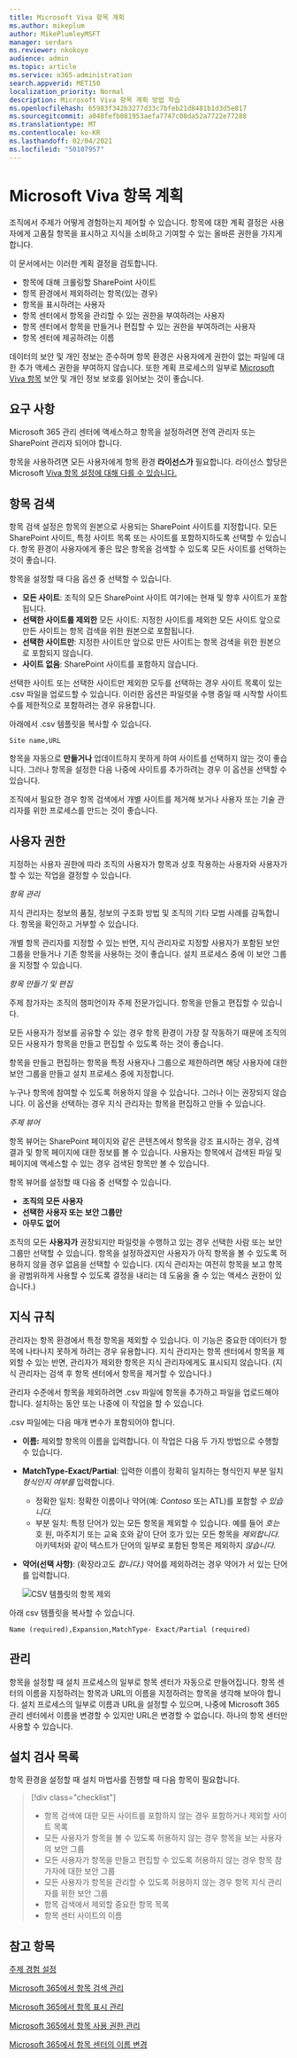 ```yaml
---
title: Microsoft Viva 항목 계획
ms.author: mikeplum
author: MikePlumleyMSFT
manager: serdars
ms.reviewer: nkokoye
audience: admin
ms.topic: article
ms.service: o365-administration
search.appverid: MET150
localization_priority: Normal
description: Microsoft Viva 항목 계획 방법 학습
ms.openlocfilehash: 65983f342b3277d33c7bfeb21d8481b1d3d5e817
ms.sourcegitcommit: a048fefb081953aefa7747c08da52a7722e77288
ms.translationtype: MT
ms.contentlocale: ko-KR
ms.lasthandoff: 02/04/2021
ms.locfileid: "50107957"
---
```

# <a name="plan-for-microsoft-viva-topics"></a>Microsoft Viva 항목 계획

조직에서 주제가 어떻게 경험하는지 제어할 수 있습니다. 항목에 대한 계획 결정은 사용자에게 고품질 항목을 표시하고 지식을 소비하고 기여할 수 있는 올바른 권한을 가지게 합니다.

이 문서에서는 이러한 계획 결정을 검토합니다.

- 항목에 대해 크롤링할 SharePoint 사이트
- 항목 환경에서 제외하려는 항목(있는 경우)
- 항목을 표시하려는 사용자
- 항목 센터에서 항목을 관리할 수 있는 권한을 부여하려는 사용자
- 항목 센터에서 항목을 만들거나 편집할 수 있는 권한을 부여하려는 사용자
- 항목 센터에 제공하려는 이름

데이터의 보안 및 개인 정보는 준수하며 항목 환경은 사용자에게 권한이 없는 파일에 대한 추가 액세스 권한을 부여하지 않습니다. 또한 계획 프로세스의 일부로 [Microsoft Viva 항목](topic-experiences-security-privacy.md) 보안 및 개인 정보 보호를 읽어보는 것이 좋습니다.

## <a name="requirements"></a>요구 사항

Microsoft 365 관리 센터에 액세스하고 항목을 설정하려면 전역 관리자 또는 SharePoint 관리자 되어야 합니다.

항목을 사용하려면 모든 사용자에게 항목 환경 **라이선스가** 필요합니다. 라이선스 할당은 Microsoft [Viva 항목 설정에 대해 다를 수 있습니다.](set-up-topic-experiences.md)

## <a name="topic-discovery"></a>항목 검색

항목 검색 설정은 항목의 원본으로 사용되는 SharePoint 사이트를 지정합니다. 모든 SharePoint 사이트, 특정 사이트 목록 또는 사이트를 포함하지하도록 선택할 수 있습니다. 항목 환경이 사용자에게 좋은 많은 항목을 검색할 수 있도록 모든 사이트를 선택하는 것이 좋습니다.

항목을 설정할 때 다음 옵션 중 선택할 수 있습니다.

- **모든 사이트**: 조직의 모든 SharePoint 사이트 여기에는 현재 및 향후 사이트가 포함됩니다.
- **선택한 사이트를 제외한** 모든 사이트: 지정한 사이트를 제외한 모든 사이트 앞으로 만든 사이트는 항목 검색을 위한 원본으로 포함됩니다. 
- **선택한 사이트만**: 지정한 사이트만 앞으로 만든 사이트는 항목 검색을 위한 원본으로 포함되지 않습니다.
- **사이트 없음**: SharePoint 사이트를 포함하지 않습니다.

선택한 사이트 또는  선택한 사이트만 제외한 모두를 선택하는 경우 사이트 목록이 있는 .csv 파일을 업로드할 수 있습니다. 이러한 옵션은 파일럿을 수행 중일 때 시작할 사이트 수를 제한적으로 포함하려는 경우 유용합니다.

아래에서 .csv 템플릿을 복사할 수 있습니다.

``` csv
Site name,URL
```

항목을 자동으로 **만들거나** 업데이트하지 못하게 하여 사이트를 선택하지 않는 것이 좋습니다. 그러나 항목을 설정한 다음 나중에 사이트를 추가하려는 경우 이 옵션을 선택할 수 있습니다.

조직에서 필요한 경우 항목 검색에서 개별 사이트를 제거해 보거나 사용자 또는 기술 관리자를 위한 프로세스를 만드는 것이 좋습니다.

## <a name="user-permissions"></a>사용자 권한

지정하는 사용자 권한에 따라 조직의 사용자가 항목과 상호 작용하는 사용자와 사용자가 할 수 있는 작업을 결정할 수 있습니다.

*항목 관리*

지식 관리자는 정보의 품질, 정보의 구조화 방법 및 조직의 기타 모범 사례를 감독합니다. 항목을 확인하고 거부할 수 있습니다.

개별 항목 관리자를 지정할 수 있는 반면, 지식 관리자로 지정할 사용자가 포함된 보안 그룹을 만들거나 기존 항목을 사용하는 것이 좋습니다. 설치 프로세스 중에 이 보안 그룹을 지정할 수 있습니다.

*항목 만들기 및 편집*

주제 참가자는 조직의 챔피언이자 주제 전문가입니다. 항목을 만들고 편집할 수 있습니다. 

모든 사용자가 정보를 공유할 수 있는 경우 항목 환경이 가장 잘 작동하기 때문에 조직의 모든 사용자가 항목을 만들고 편집할 수 있도록 하는 것이 좋습니다.

항목을 만들고 편집하는 항목을 특정 사용자나 그룹으로 제한하려면 해당 사용자에 대한 보안 그룹을 만들고 설치 프로세스 중에 지정합니다.

누구나 항목에 참여할 수 있도록 허용하지 않을 수 있습니다. 그러나 이는 권장되지 않습니다. 이 옵션을 선택하는 경우 지식 관리자는 항목을 편집하고 만들 수 있습니다.

*주제 뷰어*

항목 뷰어는 SharePoint 페이지와 같은 콘텐츠에서 항목을 강조 표시하는 경우, 검색 결과 및 항목 페이지에 대한 정보를 볼 수 있습니다. 사용자는 항목에서 검색된 파일 및 페이지에 액세스할 수 있는 경우 검색된 항목만 볼 수 있습니다.

항목 뷰어를 설정할 때 다음 중 선택할 수 있습니다.

- **조직의 모든 사용자**
- **선택한 사용자 또는 보안 그룹만**
- **아무도 없어**

조직의 모든 **사용자가** 권장되지만 파일럿을 수행하고 있는 경우 선택한 사람 또는 보안 그룹만 선택할 수 있습니다. 항목을 설정하겠지만  사용자가 아직 항목을 볼 수 있도록 허용하지 않을 경우 없음을 선택할 수 있습니다. (지식 관리자는 여전히 항목을 보고 항목을 광범위하게 사용할 수 있도록 결정을 내리는 데 도움을 줄 수 있는 액세스 권한이 있습니다.)

## <a name="knowledge-rules"></a>지식 규칙

관리자는 항목 환경에서 특정 항목을 제외할 수 있습니다. 이 기능은 중요한 데이터가 항목에 나타나지 못하게 하려는 경우 유용합니다. 지식 관리자는 항목 센터에서 항목을 제외할 수 있는 반면, 관리자가 제외한 항목은 지식 관리자에게도 표시되지 않습니다. (지식 관리자는 검색 후 항목 센터에서 항목을 제거할 수 있습니다.)

관리자 수준에서 항목을 제외하려면 .csv 파일에 항목을 추가하고 파일을 업로드해야 합니다. 설치하는 동안 또는 나중에 이 작업을 할 수 있습니다.

.csv 파일에는 다음 매개 변수가 포함되어야 합니다.

- **이름:** 제외할 항목의 이름을 입력합니다. 이 작업은 다음 두 가지 방법으로 수행할 수 있습니다.
- **MatchType-Exact/Partial**: 입력한 이름이 정확히 일치하는 형식인지 부분 일치 *형식인지* *여부를* 입력합니다.
    - 정확한 일치: 정확한 이름이나 약어(예: *Contoso* 또는 ATL)를 포함할 *수 있습니다.*
    - 부분 일치: 특정 단어가 있는 모든 항목을 제외할 수 있습니다.  예를 들어 *호는* 호 원, 마주치기 또는 교육 호와 같이 단어 호가 있는 모든 항목을 *제외합니다.*  아키텍처와 같이 텍스트가 단어의 일부로 포함된 항목은 제외하지 *않습니다.*
- **약어(선택 사항)**: (확장라고도 *합니다.)* 약어를 제외하려는 경우 약어가 서 있는 단어를 입력합니다.

    ![CSV 템플릿의 항목 제외](../media/exclude-topics-csv.png) 

아래 csv 템플릿을 복사할 수 있습니다.

``` csv
Name (required),Expansion,MatchType- Exact/Partial (required)
```

## <a name="administration"></a>관리

항목을 설정할 때 설치 프로세스의 일부로 항목 센터가 자동으로 만들어집니다. 항목 센터의 이름을 지정하려는 항목과 URL의 이름을 지정하려는 항목을 생각해 보아야 합니다. 설치 프로세스의 일부로 이름과 URL을 설정할 수 있으며, 나중에 Microsoft 365 관리 센터에서 이름을 변경할 수 있지만 URL은 변경할 수 없습니다. 하나의 항목 센터만 사용할 수 있습니다.

## <a name="setup-checklist"></a>설치 검사 목록

항목 환경을 설정할 때 설치 마법사를 진행할 때 다음 항목이 필요합니다.

> [!div class="checklist"]
> * 항목 검색에 대한 모든 사이트를 포함하지 않는 경우 포함하거나 제외할 사이트 목록
> * 모든 사용자가 항목을 볼 수 있도록 허용하지 않는 경우 항목을 보는 사용자의 보안 그룹
> * 모든 사용자가 항목을 만들고 편집할 수 있도록 허용하지 않는 경우 항목 참가자에 대한 보안 그룹
> * 모든 사용자가 항목을 관리할 수 있도록 허용하지 않는 경우 항목 지식 관리자를 위한 보안 그룹
> * 항목 검색에서 제외할 중요한 항목 목록
> * 항목 센터 사이트의 이름

## <a name="see-also"></a>참고 항목

[주제 경험 설정](set-up-topic-experiences.md)

[Microsoft 365에서 항목 검색 관리](topic-experiences-discovery.md)

[Microsoft 365에서 항목 표시 관리](topic-experiences-knowledge-rules.md)

[Microsoft 365에서 항목 사용 권한 관리](topic-experiences-user-permissions.md)

[Microsoft 365에서 항목 센터의 이름 변경](topic-experiences-administration.md)
